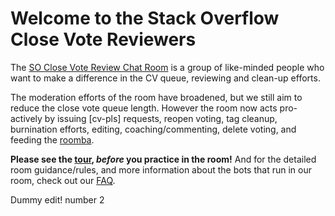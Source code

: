 # Welcome to the Stack Overflow Close Vote Reviewers

The [SO Close Vote Review Chat Room](http://chat.stackoverflow.com/rooms/info/41570/so-close-vote-reviewers) is a group of like-minded people who want to make a difference in the CV queue, reviewing and clean-up efforts.

The moderation efforts of the room have broadened, but we still aim to reduce the close vote queue length. However the room now acts pro-actively by issuing [cv-pls] requests, reopen voting, tag cleanup, burnination efforts, editing, coaching/commenting, delete voting, and feeding the [roomba](http://meta.stackexchange.com/questions/173513/turbocharging-the-roomba-solutions-for-premature-deletion).

**Please see the [tour](/tour), *before* you practice in the room!** And for the detailed room guidance/rules, and more information about the bots that run in our room, check out our [FAQ](/faq).

Dummy edit! number 2
